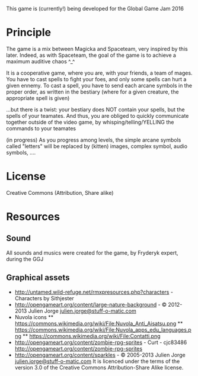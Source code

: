 This game is (currently!) being developed for the Global Game Jam 2016

# Principle 
The game is a mix between Magicka and Spaceteam, very inspired by this later.
Indeed, as with Spaceteam, the goal of the game is to achieve a maximum auditive chaos ^_^

It is a cooperative game, where you are, with your friends, a team of mages.
You have to cast spells to fight your foes, and only some spells can hurt a given ennemy.
To cast a spell, you have to send each arcane symbols in the proper order, as written in the bestiary (where for a given creature, the appropriate spell is given)

...but there is a twist: your bestiary does NOT contain your spells, but the spells of your teamates.
And thus, you are obliged to quickly communicate together outside of the video game, by whisping/telling/YELLING the commands to your teamates

(in progress) As you progress among levels, the simple arcane symbols called "letters" will be replaced by (kitten) images, complex symbol, audio symbols, ....

# License
Creative Commons (Attribution, Share alike)

# Resources 

## Sound 
All sounds and musics were created for the game, by Fryderyk expert, during the GGJ 

## Graphical assets
* http://untamed.wild-refuge.net/rmxpresources.php?characters - Characters by Sithjester
* http://opengameart.org/content/large-nature-background - © 2012-2013 Julien Jorge <julien.jorge@stuff-o-matic.com>
* Nuvola icons
** https://commons.wikimedia.org/wiki/File:Nuvola_Anti_Aisatsu.png
** https://commons.wikimedia.org/wiki/File:Nuvola_apps_edu_languages.png
** https://commons.wikimedia.org/wiki/File:Contatti.png
* http://opengameart.org/content/zombie-rpg-sprites - Curt - cjc83486 http://opengameart.org/content/zombie-rpg-sprites
* http://opengameart.org/content/sparkles - © 2005-2013 Julien Jorge <julien.jorge@stuff-o-matic.com> It is licenced under the terms of the version 3.0 of the Creative Commons Attribution-Share Alike license. 
